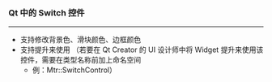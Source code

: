 ### Qt 中的 Switch 控件
---
* 支持修改背景色、滑块颜色、边框颜色
* 支持提升来使用 （若要在 Qt Creator 的 UI 设计师中将 Widget 提升来使用该控件，需要在类型名称前加上命名空间 
    * 例：Mtr::SwitchControl）


